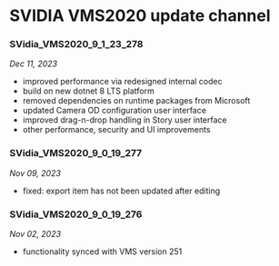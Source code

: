 # SVIDIA VMS2020 update channel


### SVidia_VMS2020_9_1_23_278
*Dec 11, 2023*
- improved performance via redesigned internal codec
- build on new dotnet 8 LTS platform 
- removed dependencies on runtime packages from Microsoft
- updated Camera OD configuration user interface 
- improved drag-n-drop handling in Story user interface 
- other performance, security and UI improvements

### SVidia_VMS2020_9_0_19_277
*Nov 09, 2023*
- fixed: export item has not been updated after editing

### SVidia_VMS2020_9_0_19_276
*Nov 02, 2023*
- functionality synced with VMS version 251 
